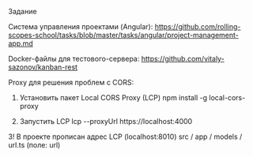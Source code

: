 Задание

Система управления проектами (Angular):
https://github.com/rolling-scopes-school/tasks/blob/master/tasks/angular/project-management-app.md


Docker-файлы для тестового-сервера:
https://github.com/vitaly-sazonov/kanban-rest


Proxy для решения проблем с CORS:

1. Установить пакет Local CORS Proxy (LCP)
    npm install -g local-cors-proxy

2. Запустить LCP
    lcp --proxyUrl https://localhost:4000

3! В проекте прописан адрес LCP (localhost:8010)
    src / app / models / url.ts (поле: url)
